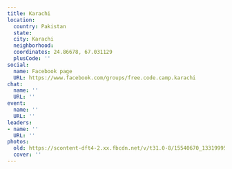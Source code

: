 ```yaml
---
title: Karachi
location:
  country: Pakistan
  state: 
  city: Karachi
  neighborhood: 
  coordinates: 24.86678, 67.031129
  plusCode: ''
social:
  name: Facebook page
  URL: https://www.facebook.com/groups/free.code.camp.karachi
chat:
  name: ''
  URL: ''
event:
  name: ''
  URL: ''
leaders:
- name: ''
  URL: ''
photos:
  old: https://scontent-dft4-2.xx.fbcdn.net/v/t31.0-8/15540670_1331999546839680_5176531604756879523_o.jpg?oh=e317ab8061200796d9efbff660d5c66d&oe=5954B95E
  cover: ''
---
```

